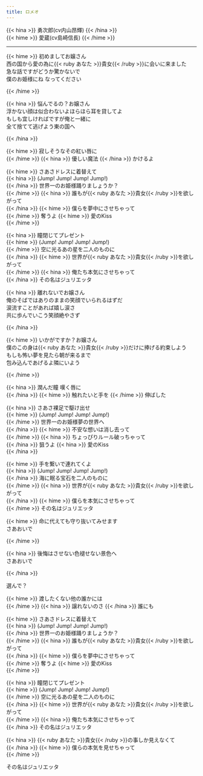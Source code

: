 ```yaml
---
title: ロメオ
---
```


{{< hina >}}
勇次郎(cv内山昂輝)
{{< /hina >}}  
{{< hime >}}
愛蔵(cv島崎信長)
{{< /hime >}}  

---

{{< hime >}}
初めましてお嬢さん  
西の国から愛の為に{{< ruby あなた >}}貴女{{< /ruby >}}に会いに来ました  
急な話ですがどうか驚かないで  
僕のお姫様にね なってください  

{{< /hime >}}

{{< hina >}}
悩んでるの？お嬢さん  
浮かない顔は似合わないよほらほら耳を貸してよ  
もしも宜しければですが俺と一緒に  
全て捨てて逃げよう東の国へ  

{{< /hina >}}

{{< hime >}}
寂しそうなその紅い唇に  
{{< /hime >}}
{{< hina >}}
優しい魔法 
{{< /hina >}}
かけるよ  

{{< hime >}}
さあさドレスに着替えて  
{{< hina >}}
(Jump! Jump! Jump! Jump!)  
{{< /hina >}}
世界一のお姫様踊りましょうか？  
{{< /hime >}}
{{< hina >}}
誰もが{{< ruby あなた >}}貴女{{< /ruby >}}を欲しがって  
{{< /hina >}}
{{< hime >}}
僕らを夢中にさせちゃって  
{{< /hime >}}
奪うよ 
{{< hime >}}
愛のKiss  
{{< /hime >}}

{{< hina >}}
瞳閉じてプレゼント  
{{< hime >}}
(Jump! Jump! Jump! Jump!)  
{{< /hime >}}
空に光るあの星を二人のものに  
{{< /hina >}}
{{< hime >}}
世界が{{< ruby あなた >}}貴女{{< /ruby >}}を欲しがって  
{{< /hime >}}
{{< hina >}}
俺たち本気にさせちゃって  
{{< /hina >}}
その名はジュリエッタ  

{{< hina >}}
離れないでお嬢さん  
俺のそばではありのままの笑顔でいられるはずだ  
涙流すことがあれば嬉し涙さ  
共に歩んでいこう笑顔絶やさず  

{{< /hina >}}

{{< hime >}}
いかがですか？お嬢さん  
僕のこの身は{{< ruby あなた >}}貴女{{< /ruby >}}だけに捧げる約束しよう  
もしも怖い夢を見たら朝が来るまで  
包み込んであげるよ隣にいよう  

{{< /hime >}}

{{< hina >}}
潤んだ瞳 嘆く唇に  
{{< /hina >}}
{{< hime >}}
触れたいと手を 
{{< /hime >}}
伸ばした  

{{< hina >}}
さあさ裸足で駆け出せ  
{{< hime >}}
(Jump! Jump! Jump! Jump!)  
{{< /hime >}}
世界一のお姫様夢の世界へ  
{{< /hina >}}
{{< hime >}}
不安な想いは消し去って  
{{< /hime >}}
{{< hina >}}
ちょっぴりルール破っちゃって  
{{< /hina >}}
狙うよ 
{{< hina >}}
愛のKiss  
{{< /hina >}}

{{< hime >}}
手を繋いで連れてくよ  
{{< hina >}}
(Jump! Jump! Jump! Jump!)  
{{< /hina >}}
海に眠る宝石を二人のものに  
{{< /hime >}}
{{< hina >}}
世界が{{< ruby あなた >}}貴女{{< /ruby >}}を欲しがって  
{{< /hina >}}
{{< hime >}}
僕らを本気にさせちゃって  
{{< /hime >}}
その名はジュリエッタ  

{{< hime >}}
命に代えても守り抜いてみせます  
さあおいで  

{{< /hime >}}

{{< hina >}}
後悔はさせない色褪せない景色へ  
さあおいで  

{{< /hina >}}

選んで？  

{{< hime >}}
渡したくない他の誰かには  
{{< /hime >}}
{{< hina >}}
譲れないのさ 
{{< /hina >}}
誰にも  

{{< hime >}}
さあさドレスに着替えて  
{{< hina >}}
(Jump! Jump! Jump! Jump!)  
{{< /hina >}}
世界一のお姫様踊りましょうか？  
{{< /hime >}}
{{< hina >}}
誰もが{{< ruby あなた >}}貴女{{< /ruby >}}を欲しがって  
{{< /hina >}}
{{< hime >}}
僕らを夢中にさせちゃって  
{{< /hime >}}
奪うよ 
{{< hime >}}
愛のKiss  
{{< /hime >}}

{{< hina >}}
瞳閉じてプレゼント  
{{< hime >}}
(Jump! Jump! Jump! Jump!)  
{{< /hime >}}
空に光るあの星を二人のものに  
{{< /hina >}}
{{< hime >}}
世界が{{< ruby あなた >}}貴女{{< /ruby >}}を欲しがって  
{{< /hime >}}
{{< hina >}}
俺たち本気にさせちゃって  
{{< /hina >}}
その名はジュリエッタ  

{{< hina >}}
{{< ruby あなた >}}貴女{{< /ruby >}}の事しか見えなくて  
{{< /hina >}}
{{< hime >}}
僕らの本気を見せちゃって  
{{< /hime >}}

その名はジュリエッタ  
